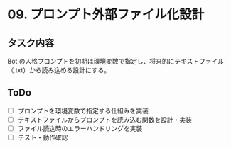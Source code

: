 # 09. プロンプト外部ファイル化設計

## タスク内容

Bot の人格プロンプトを初期は環境変数で指定し、将来的にテキストファイル（.txt）から読み込める設計にする。

## ToDo

- [ ] プロンプトを環境変数で指定する仕組みを実装
- [ ] テキストファイルからプロンプトを読み込む関数を設計・実装
- [ ] ファイル読込時のエラーハンドリングを実装
- [ ] テスト・動作確認
